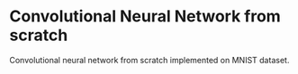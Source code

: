 # Convolutional Neural Network from scratch

Convolutional neural network from scratch implemented on MNIST dataset.
